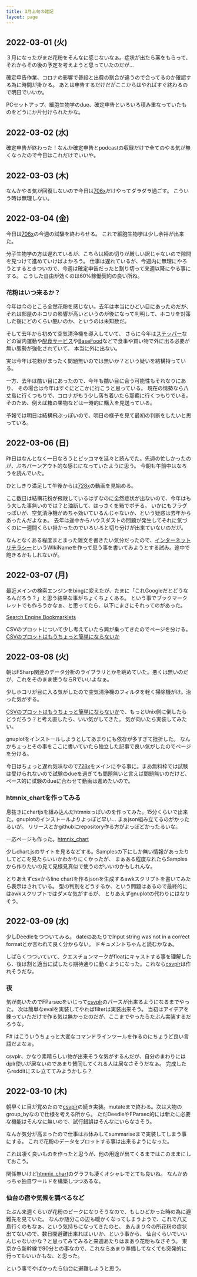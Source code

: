 ```yaml
---
title: 3月上旬の雑記
layout: page
---
```


## 2022-03-01 (火)

３月になったがまだ花粉をそんなに感じないなぁ。症状が出たら薬をもらって、それからその後の予定を考えようと思っていたのだが…

確定申告作業、コロナの影響で普段と出費の割合が違うので合ってるのか確認する為に時間が掛かる。
あとは申告するだけだがここからはやればすぐ終わるので明日でいいか。

PCセットアップ、細胞生物学のdue、確定申告といろいろ積み重なっていたものをどうにか片付けられたかな。

## 2022-03-02 (水)

確定申告が終わった！なんか確定申告とpodcastの収録だけで全てのやる気が無くなったので今日はこれだけでいいや。

## 2022-03-03 (木)

なんかやる気が回復しないので今日は[706x](https://karino2.github.io/RandomThoughts/706x)だけやってダラダラ過ごす。
こういう時は無理しない。

## 2022-03-04 (金)

今日は[706x](https://karino2.github.io/RandomThoughts/706x)の今週の試験を終わらせる。
これで細胞生物学は少し余裕が出来た。

分子生物学の方は遅れているが、こちらは締め切りが厳しい訳じゃないので隙間を見つけて進めていけばよかろう。
仕事は遅れているが、今週内に無理にやろうとするときついので、今週は確定申告だったと割り切って来週以降にやる事にする。
こうした自由が効くのは60%稼働契約の良い所ね。

### 花粉はいつ来るか？

今年は今のところ全然花粉を感じない。去年は本当にひどい目にあったのだが、それは部屋のホコリの影響が高いというのが後になって判明して、ホコリを対策した後にどのくらい酷いのか、というのは未知数だ。

そして去年から初めて空気清浄機を導入していて、
さらに今年は[ステッパー](https://karino2.github.io/RandomThoughts/ステッパー)などの室内運動や[配食サービス](https://karino2.github.io/RandomThoughts/配食サービス)や[BaseFood](https://karino2.github.io/RandomThoughts/BaseFood)などで食事や買い物で外に出る必要が無い態勢が強化されていて、
本当に外に出ない。

実は今年は花粉がまったく問題無いのでは無いか？という疑いを結構持っている。

一方、去年は酷い目にあったので、今年も酷い目に合う可能性もそれなりにあり、
その場合は今年はすぐにどこかに行こうと思っている。
現在の情勢なら八丈島に行くつもりで、コロナがもう少し落ち着いたら那覇に行くつもりでいる。
そのため、例えば箱の果物などは一時的に購入を見送っている。

予報では明日は結構飛ぶっぽいので、明日の様子を見て最初の判断をしたいと思っている。

## 2022-03-06 (日)

昨日はなんとなく一日なろうとピッコマを延々と読んでた。先週の忙しかったのが、ぷちバーンアウト的な感じになっていたように思う。
今朝も午前中はなろうを読んでいた。

ひとしきり満足して午後からは[728x](https://karino2.github.io/RandomThoughts/728x)の動画を見始める。

ここ数日は結構花粉が飛散しているはずなのに全然症状が出ないので、今年はもう大した事無いのでは？と油断して、はっさくを箱でポチる。
いかにもフラグっぽいが、空気清浄機がめちゃ効いているんじゃないか、という疑惑は去年からあったんだよなぁ。
去年は途中からハウスダストの問題が発生してそれに気づくのに一週間くらい掛かったのでいろいろと切り分けが出来ていないのだが。

なんとなくある程度まとまった雑文を書きたい気分だったので、[インターネットリテラシー](https://karino2.github.io/RandomThoughts/インターネットリテラシー)というWIkiNameを作って思う事を書いてみようとする試み。途中で飽きるかもしれないが。

## 2022-03-07 (月)

最近メインの検索エンジンをbingに変えたが、たまに「これGoogleだとどうなるんだろう？」と思う結果な事がちょくちょくある。
という事でブックマークレットでも作ろうかなぁ、と思ってたら、以下にまさにそれってのがあった。

[Search Engine Bookmarklets](http://www.searchengineshowdown.com/bmlets/)

CSVのプロットについて少し考えていたら興が乗ってきたのでページを分ける。
[CSVのプロットはもうちょっと簡単にならないか](https://karino2.github.io/RandomThoughts/CSVのプロットはもうちょっと簡単にならないか)

## 2022-03-08 (火)

朝はFSharp関連のデータ分析のライブラリとかを眺めていた。悪くは無いのだが、これをそのまま使うならRでいいよなぁ。

少しホコリが目に入る気がしたので空気清浄機のフィルタを軽く掃除機がけ。治った気がする。

[CSVのプロットはもうちょっと簡単にならないか](https://karino2.github.io/RandomThoughts/CSVのプロットはもうちょっと簡単にならないか)で、もっとUnix側に倒したらどうだろう？と考え直したら、いい気がしてきた。
気が向いたら実装してみたい。

gnuplotをインストールしようとしてあまりにも依存が多すぎて挫折した。
なんかちょっとその事をここに書いていたら独立した記事で良い気がしたのでページを分ける。

今日はちょっと遅れ気味なので[728x](https://karino2.github.io/RandomThoughts/728x)をメインにやる事に。まあ無料枠では試験は受けられないので試験のdueを過ぎても問題無いと言えば問題無いのだけど、ペース的に試験のdueに合わせて動画は進めたいので。

### htmnix_chartを作ってみる

息抜きにchartjsを組み込んだhtmnixっぽいのを作ってみた。15分くらいで出来た。gnuplotのインストールよりよっぽど早い…
まぁjson組み立てるのがかったるいが。
リリースとかgithubにrepository作る方がよっぽどかったるいな。

一応ページも作った。[htmnix_chart](https://karino2.github.io/RandomThoughts/htmnix_chart)

少しchart.jsのサイトを見るなどする。Samplesの下にしか無い情報があったりしてどこを見たらいいかわかりにくかったが、
まぁある程度なれたらSamplesから作りたいの見て見様見真似で使うのがいいのかもしれんな。

とりあえずcsvからline chartを作るjsonを生成するawkスクリプトを書いてみたら表示はされている。
型の判別をどうするか、という問題はあるので最終的にはawkスクリプトではダメな気がするが、
とりあえずgnuplotの代わりにはなりそう。

## 2022-03-09 (水)

少しDeedleをつついてみる。
dateのあたりでInput string was not in a correct formatとか言われて良く分からない。
ドキュメントちゃんと読むかなぁ。

しばらくつついていて、クエスチョンマークがfloatにキャストする事を理解したら、後は割と適当に試したら期待通りに動くようになった。これなら[csvplr](https://karino2.github.io/RandomThoughts/csvplr)は作れそうだな。

### 夜

気が向いたのでFParsecをいじって[csvplr](https://karino2.github.io/RandomThoughts/csvplr)のパースが出来るようになるまでやった。
次は簡単なevalを実装してやればfilterは実装出来そう。
当初はアイデアを練っていただけで作る気は無かったのだが、ここまでやったらたぶん実装するだろうな。

F# はこういうちょっと大変なコマンドラインツールを作るのにちょうど良い言語だよなぁ。

csvplr、かなり素晴らしい物が出来そうな気がするんだが、自分のまわりにはdplr使いが居ないのであまり賛同してくれる人は居なさそうだなぁ。
完成したらredditにスレ立ててみようかしら？

## 2022-03-10 (木)

朝早くに目が覚めたので[csvplr](https://karino2.github.io/RandomThoughts/csvplr)の続き実装。mutateまで終わる。次は大物のgroup_byなので仕様を考える所から。
ただDeedleやFParsec的には新たに必要な機能はそんなに無いので、試行錯誤はそんなにいらなさそう。

なんか気分が高まったので仕事はお休みしてsummariseまで実装してしまう事にする。
これで花粉のデータをプロットする事は出来るようになった。

これは凄く良いものを作ったと思うが、他の用途が出てくるまではこのままにしておこう。

関係無いけど[htmnix_chart](https://karino2.github.io/RandomThoughts/htmnix_chart)のグラフも凄くオシャレでとても良いね。
なんかめっちゃ独自ワールドを構築しつつあるな。

### 仙台の宿や気候を調べるなど

たぶん来週くらいが花粉のピークになりそうなので、もしひどかった時の為に避難先を見ていた。
なんか随分この辺も暖かくなってしまうようで、これで八丈島行くのもなぁ、という気持ちになってきたのと、
あんまり今の所花粉の症状出てないので、数日間避難出来ればいいか、という事から、
仙台くらいでいいんじゃないかな？と思ってみてみると来週あたりはまあり花粉もなさそう。
東京から新幹線で90分との事なので、これならあまり準備してなくても突発的に行ってもいいかもな、と思った。

という事でやばかったら仙台に避難しようと思う。